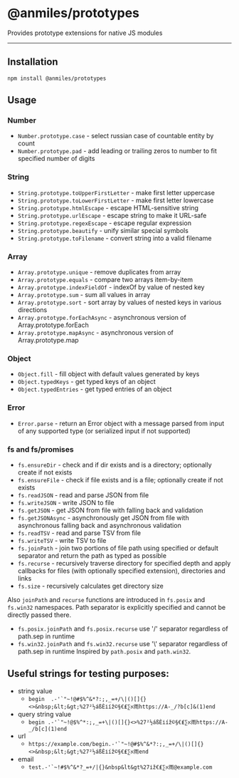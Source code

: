 # @anmiles/prototypes

Provides prototype extensions for native JS modules

----

## Installation
`npm install @anmiles/prototypes`

## Usage

### Number

- `Number.prototype.case` - select russian case of countable entity by count
- `Number.prototype.pad` - add leading or trailing zeros to number to fit specified number of digits

### String

- `String.prototype.toUpperFirstLetter` - make first letter uppercase
- `String.prototype.toLowerFirstLetter` - make first letter lowercase
- `String.prototype.htmlEscape` - escape HTML-sensitive string
- `String.prototype.urlEscape` - escape string to make it URL-safe
- `String.prototype.regexEscape` - escape regular expression
- `String.prototype.beautify` - unify similar special symbols
- `String.prototype.toFilename` - convert string into a valid filename

### Array

- `Array.prototype.unique` - remove duplicates from array
- `Array.prototype.equals` - compare two arrays item-by-item
- `Array.prototype.indexFieldOf` - indexOf by value of nested key
- `Array.prototype.sum` - sum all values in array
- `Array.prototype.sort` - sort array by values of nested keys in various directions
- `Array.prototype.forEachAsync` - asynchronous version of Array.prototype.forEach
- `Array.prototype.mapAsync` - asynchronous version of Array.prototype.map

### Object

- `Object.fill` - fill object with default values generated by keys
- `Object.typedKeys` - get typed keys of an object
- `Object.typedEntries` - get typed entries of an object

### Error

- `Error.parse` - return an Error object with a message parsed from input of any supported type (or serialized input if not supported)

### fs and fs/promises

- `fs.ensureDir` - check and if dir exists and is a directory; optionally create if not exists
- `fs.ensureFile` - check if file exists and is a file; optionally create if not exists
- `fs.readJSON` - read and parse JSON from file
- `fs.writeJSON` - write JSON to file
- `fs.getJSON` - get JSON from file with falling back and validation
- `fs.getJSONAsync` - asynchronously get JSON from file with asynchronous falling back and asynchronous validation
- `fs.readTSV` - read and parse TSV from file
- `fs.writeTSV` - write TSV to file
- `fs.joinPath` - join two portions of file path using specified or default separator and return the path as typed as possible
- `fs.recurse` - recursively traverse directory for specified depth and apply callbacks for files (with optionally specified extension), directories and links
- `fs.size` - recursively calculates get directory size

Also `joinPath` and `recurse` functions are introduced in `fs.posix` and `fs.win32` namespaces.
Path separator is explicitly specified and cannot be directly passed there.
- `fs.posix.joinPath` and `fs.posix.recurse` use '/' separator regardless of path.sep in runtime
- `fs.win32.joinPath` and `fs.win32.recurse` use '\\' separator regardless of path.sep in runtime
Inspired by `path.posix` and `path.win32`.

## Useful strings for testing purposes:

- string value
	- ``begin  .-'`"~!@#$%^&*?:;,_=+/\|()[]{}<>&nbsp;&lt;&gt;%27²½áßÈіíž©§€₤∑א雨https://A-_/?b[c]&(1)end``
- query string value
	- ``begin .-'`"~!@$%^*:;,_=+\|()[]{}<>%27²½áßÈіíž©§€₤∑א雨https://A-_/b[c](1)end``
- url
	- ``https://example.com/begin.-'`"~!@#$%^&*?:;,_=+/\|()[]{}<>&nbsp;&lt;&gt;%27²½áßÈіíž©§€₤∑א雨end``
- email
	- ``test.-'`~!#$%^&*?_=+/|{}&nbsp&lt&gt%27іž€₤∑א雨@example.com``
